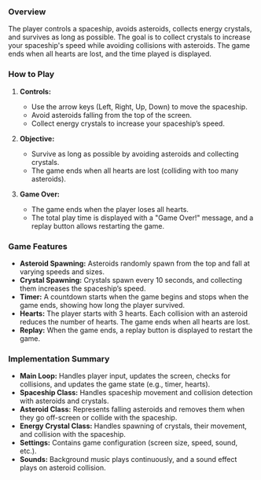 ### Overview
The player controls a spaceship, avoids asteroids, collects energy crystals, and survives as long as possible. The goal is to collect crystals to increase your spaceship's speed while avoiding collisions with asteroids. The game ends when all hearts are lost, and the time played is displayed.

### How to Play
1. **Controls:**
   - Use the arrow keys (Left, Right, Up, Down) to move the spaceship.
   - Avoid asteroids falling from the top of the screen.
   - Collect energy crystals to increase your spaceship’s speed.

2. **Objective:**
   - Survive as long as possible by avoiding asteroids and collecting crystals.
   - The game ends when all hearts are lost (colliding with too many asteroids).

3. **Game Over:**
   - The game ends when the player loses all hearts.
   - The total play time is displayed with a "Game Over!" message, and a replay button allows restarting the game.

### Game Features
- **Asteroid Spawning:** Asteroids randomly spawn from the top and fall at varying speeds and sizes.
- **Crystal Spawning:** Crystals spawn every 10 seconds, and collecting them increases the spaceship’s speed.
- **Timer:** A countdown starts when the game begins and stops when the game ends, showing how long the player survived.
- **Hearts:** The player starts with 3 hearts. Each collision with an asteroid reduces the number of hearts. The game ends when all hearts are lost.
- **Replay:** When the game ends, a replay button is displayed to restart the game.

### Implementation Summary
- **Main Loop:** Handles player input, updates the screen, checks for collisions, and updates the game state (e.g., timer, hearts).
- **Spaceship Class:** Handles spaceship movement and collision detection with asteroids and crystals.
- **Asteroid Class:** Represents falling asteroids and removes them when they go off-screen or collide with the spaceship.
- **Energy Crystal Class:** Handles spawning of crystals, their movement, and collision with the spaceship.
- **Settings:** Contains game configuration (screen size, speed, sound, etc.).
- **Sounds:** Background music plays continuously, and a sound effect plays on asteroid collision.
